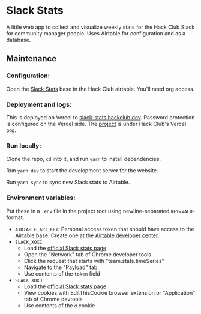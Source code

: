 # Slack Stats

A little web app to collect and visualize weekly stats for the Hack Club Slack for community manager people. Uses Airtable for configuration and as a database.

## Maintenance

### Configuration:

Open the [Slack Stats](https://airtable.com/appfewDQPFde2gvcC/) base in the Hack Club airtable. You'll need org access.

### Deployment and logs:

This is deployed on Vercel to [slack-stats.hackclub.dev](https://slack-stats.hackclub.dev/). Password protection is configured on the Vercel side. The [project](https://vercel.com/hackclub/slack-stats/) is under Hack Club's Vercel org.

### Run locally:

Clone the repo, `cd` into it, and run `yarn` to install dependencies.

Run `yarn dev` to start the development server for the website.

Run `yarn sync` to sync new Slack stats to Airtable.

### Environment variables:

Put these in a `.env` file in the project root using newline-separated `KEY=VALUE` format.

- `AIRTABLE_API_KEY`: Personal access token that should have access to the Airtable base. Create one at the [Airtable developer center](https://airtable.com/create/tokens).
- `SLACK_XOXC`:
	- Load the [official Slack stats page](https://hackclub.slack.com/admin/stats)
	- Open the "Network" tab of Chrome developer tools
	- Click the request that starts with "team.stats.timeSeries"
	- Navigate to the "Payload" tab
	- Use contents of the `token` field
- `SLACK_XOXD`:
	- Load the [official Slack stats page](https://hackclub.slack.com/admin/stats)
	- View cookies with EditThisCookie browser extension or "Application" tab of Chrome devtools
	- Use contents of the `d` cookie
